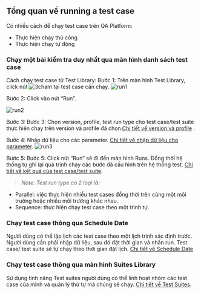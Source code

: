 ## Tổng quan về running a test case
Có nhiều cách để chạy test case trên QA Platform:
- Thực hiện chạy thủ công 
- Thực hiện chạy tự động

### Chạy một bài kiểm tra duy nhất qua màn hình danh sách test case
Cách chạy test case từ Test Library:
Bước 1:	Trên màn hình Test Library, click nút ![3cham](/test-framework-api/guest/doc-file/doc-file/e9a232d7-73eb-4938-ac58-af13faec857b/3cham.png) tại test case cần chạy.
![run1](/test-framework-api/guest/doc-file/doc-file/9a53ccc7-9faa-4f5b-8339-ca5384fe193a/tqrun1.png)

Bước 2:	Click vào nút “Run”.

![run2](/test-framework-api/guest/doc-file/doc-file/2c34bba2-e6ca-43e8-8b84-426f4a820144/tqrun2.png)

Bước 3:	Bước 3:	Chọn version, profile, test run type cho test case/test suite thực hiện chạy trên version và profile đã chọn.[Chi tiết về version và profile](/test-framework-api/guest/doc-file/doc-file/03aa9ed7-eb1f-4362-8146-b1fabde3b705/link.png) .

Bước 4:	Nhập dữ liệu cho các parameter. [Chi tiết về nhập dữ liệu cho parameter](/test-framework-api/guest/doc-file/doc-file/03aa9ed7-eb1f-4362-8146-b1fabde3b705/link.png).
![run3](/test-framework-api/guest/doc-file/doc-file/81103213-8313-4b89-bbcc-b89f49cf090d/tqrun3.png)

Bước 5:	Bước 5:	Click nút “Run” sẽ đi đến màn hình Runs. Đồng thời hệ thống tự ghi lại quá trình chạy các bước đã cấu hình trên hệ thống test. [Chi tiết về kết quả của test case/test suite](/test-framework-api/guest/doc-file/doc-file/03aa9ed7-eb1f-4362-8146-b1fabde3b705/link.png).

> *Note: Test run type có 2 loại là:*
- Parallel: việc thực hiện nhiều test cases đồng thời trên cùng một môi trường hoặc nhiều môi trường khác nhau.
- Sequence: thực hiện chạy test case theo một trình tự.


### Chạy test case thông qua Schedule Date
Người dùng có thể lập lịch các test case theo một lịch trình xác định trước. Người dùng cần phải nhập dữ liệu, sau đó đặt thời gian và nhấn run. Test case/ test suite sẽ tự chạy theo thời gian đặt lịch. [Chi tiết về Schedule Date](/test-framework-api/guest/doc-file/doc-file/03aa9ed7-eb1f-4362-8146-b1fabde3b705/link.png)

### Chạy test case thông qua màn hình Suites Library
Sử dụng tính năng Test suites người dùng có thể linh hoạt nhóm các test case của mình và quản lý thứ tự mà chúng sẽ chạy. [Chi tiết về Test Suites](/test-framework-api/guest/doc-file/doc-file/03aa9ed7-eb1f-4362-8146-b1fabde3b705/link.png).
